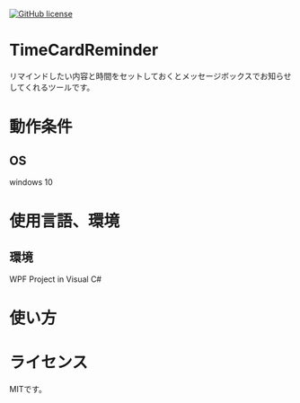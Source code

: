 [![GitHub license](https://img.shields.io/github/license/Nao6165/TimeCardReminder)](https://github.com/Nao6165/TimeCardReminder/blob/master/LICENSE)
# TimeCardReminder
リマインドしたい内容と時間をセットしておくとメッセージボックスでお知らせしてくれるツールです。
# 動作条件
## OS
windows 10
# 使用言語、環境
## 環境
WPF Project in Visual C#
# 使い方
# ライセンス
MITです。
